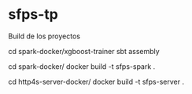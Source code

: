 # sfps-tp

Build de los proyectos

cd spark-docker/xgboost-trainer
sbt assembly

cd spark-docker/
docker build -t sfps-spark .

cd http4s-server-docker/
docker build -t sfps-server .

